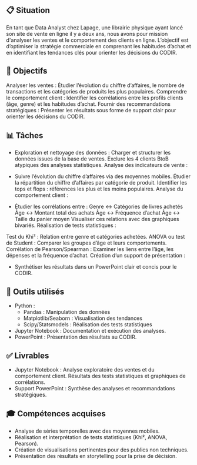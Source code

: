 ## 📋 Situation
En tant que Data Analyst chez Lapage, une librairie physique ayant lancé son site de vente en ligne il y a deux ans, nous avons pour mission d'analyser les ventes et le comportement des clients en ligne.
L’objectif est d’optimiser la stratégie commerciale en comprenant les habitudes d’achat et en identifiant les tendances clés pour orienter les décisions du CODIR.

## 🎯 Objectifs
Analyser les ventes : Étudier l’évolution du chiffre d’affaires, le nombre de transactions et les catégories de produits les plus populaires.
Comprendre le comportement client : Identifier les corrélations entre les profils clients (âge, genre) et les habitudes d’achat.
Fournir des recommandations stratégiques : Présenter les résultats sous forme de support clair pour orienter les décisions du CODIR.

## 📊 Tâches
- Exploration et nettoyage des données :
Charger et structurer les données issues de la base de ventes.
Exclure les 4 clients BtoB atypiques des analyses statistiques.
Analyse des indicateurs de vente :

- Suivre l’évolution du chiffre d’affaires via des moyennes mobiles.
Étudier la répartition du chiffre d’affaires par catégorie de produit.
Identifier les tops et flops : références les plus et les moins populaires.
Analyse du comportement client :

- Étudier les corrélations entre :
Genre ↔ Catégories de livres achetés
Âge ↔ Montant total des achats
Âge ↔ Fréquence d’achat
Âge ↔ Taille du panier moyen
Visualiser ces relations avec des graphiques bivariés.
Réalisation de tests statistiques :

Test du Khi² : Relation entre genre et catégories achetées.
ANOVA ou test de Student : Comparer les groupes d’âge et leurs comportements.
Corrélation de Pearson/Spearman : Examiner les liens entre l’âge, les dépenses et la fréquence d’achat.
Création d’un support de présentation :
- Synthétiser les résultats dans un PowerPoint clair et concis pour le CODIR.
  
## 🔧 Outils utilisés
- Python :
  - Pandas : Manipulation des données
  - Matplotlib/Seaborn : Visualisation des tendances
  - Scipy/Statsmodels : Réalisation des tests statistiques
- Jupyter Notebook : Documentation et exécution des analyses.
- PowerPoint : Présentation des résultats au CODIR.

## ✅ Livrables
- Jupyter Notebook :
Analyse exploratoire des ventes et du comportement client.
Résultats des tests statistiques et graphiques de corrélations.
- Support PowerPoint :
Synthèse des analyses et recommandations stratégiques.

## 🎓 Compétences acquises
- Analyse de séries temporelles avec des moyennes mobiles.
- Réalisation et interprétation de tests statistiques (Khi², ANOVA, Pearson).
- Création de visualisations pertinentes pour des publics non techniques.
- Présentation des résultats en storytelling pour la prise de décision.
